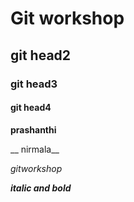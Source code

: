 # Git workshop
## git head2
### git head3
#### git head4

**prashanthi**

__ nirmala__

*gitworkshop*

_**italic and bold**_
